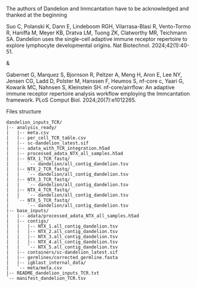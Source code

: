 The authors of Dandelion and Immcantation have to be acknowledged and thanked at the beginning

Suo C, Polanski K, Dann E, Lindeboom RGH, Vilarrasa-Blasi R, Vento-Tormo R, Haniffa M, Meyer KB, Dratva LM, Tuong ZK, Clatworthy MR, Teichmann SA. Dandelion uses the single-cell adaptive immune receptor repertoire to explore lymphocyte developmental origins. Nat Biotechnol. 2024;42(1):40-51.

&

Gabernet G, Marquez S, Bjornson R, Peltzer A, Meng H, Aron E, Lee NY, Jensen CG, Ladd D, Polster M, Hanssen F, Heumos S, nf-core c, Yaari G, Kowarik MC, Nahnsen S, Kleinstein SH. nf-core/airrflow: An adaptive immune receptor repertoire analysis workflow employing the Immcantation framework. PLoS Comput Biol. 2024;20(7):e1012265.


Files structure

```text
dandelion_inputs_TCR/
|-- analysis_ready/
|   |-- meta.csv
|   |-- per_cell_TCR_table.csv
|   |-- sc-dandelion_latest.sif
|   |-- adata_with_TCR_integration.h5ad
|   |-- processed_adata_NTX_all_samples.h5ad
|   |-- NTX_1_TCR_fastq/
|   |   `-- dandelion/all_contig_dandelion.tsv
|   |-- NTX_2_TCR_fastq/
|   |   `-- dandelion/all_contig_dandelion.tsv
|   |-- NTX_3_TCR_fastq/
|   |   `-- dandelion/all_contig_dandelion.tsv
|   |-- NTX_4_TCR_fastq/
|   |   `-- dandelion/all_contig_dandelion.tsv
|   `-- NTX_5_TCR_fastq/
|       `-- dandelion/all_contig_dandelion.tsv
|-- base_inputs/
|   |-- adata/processed_adata_NTX_all_samples.h5ad
|   |-- contigs/
|   |   |-- NTX_1.all_contig_dandelion.tsv
|   |   |-- NTX_2.all_contig_dandelion.tsv
|   |   |-- NTX_3.all_contig_dandelion.tsv
|   |   |-- NTX_4.all_contig_dandelion.tsv
|   |   `-- NTX_5.all_contig_dandelion.tsv
|   |-- containers/sc-dandelion_latest.sif
|   |-- germlines/corrected_germline.fasta
|   |-- igblast_internal_data/
|   `-- meta/meta.csv
|-- README_dandelion_inputs_TCR.txt
`-- manifest_dandelion_TCR.tsv
```
